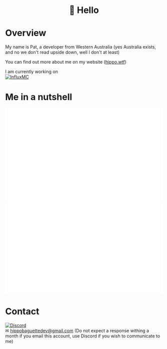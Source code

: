 ### <h1 align="center"> 👋 Hello </h1>

<!--
**HippoBaguette/HippoBaguette** is a ✨ _special_ ✨ repository because its `README.md` (this file) appears on your GitHub profile.
-->
# Overview

My name is Pat, a developer from Western Australia (yes Australia exists, and no we don't read upside down, well I don't at least)    

You can find out more about me on my website ([hippo.wtf](https://hippo.wtf))

I am currently working on  
[![InfluxMC](https://media.discordapp.net/attachments/822396515582345257/835100274409734144/InfluxMC_Badge.png)](http://github.com/InfluxMC)  
  
# Me in a nutshell

<a href="https://github.com/jstrieb/github-stats">

![](https://github.com/HippoBaguette/HippoBaguette/blob/master/generated/overview.svg)
![](https://github.com/HippoBaguette/HippoBaguette/blob/master/generated/languages.svg)

</a>

# Contact
[![Discord](https://img.shields.io/badge/Discord-Hipposuarus%230665-orange?logo=discord&style=for-the-badge)](https://discord.com/)  
✉ hippobaguettedev@gmail.com  (Do not expect a response withing a month if you email this account, use Discord if you wish to communicate to me)
